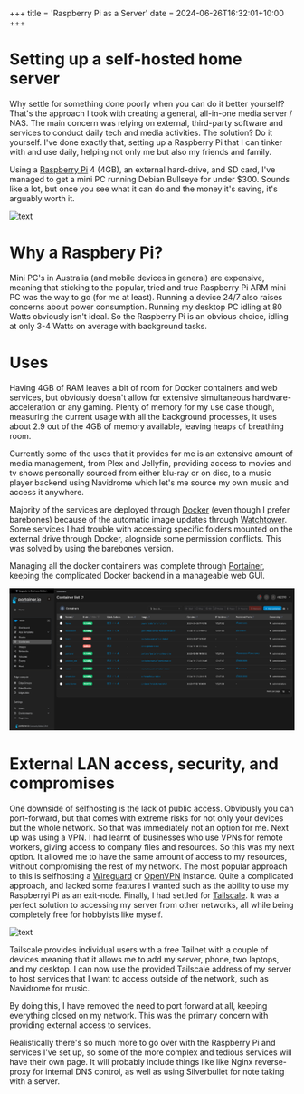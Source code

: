 +++
title = 'Raspberry Pi as a Server'
date = 2024-06-26T16:32:01+10:00
+++

# Setting up a self-hosted home server

Why settle for something done poorly when you can do it better yourself? That's the approach I took with creating a general, all-in-one media server / NAS. The main concern was relying on external, third-party software and services to conduct daily tech and media activities. The solution? Do it yourself. I've done exactly that, setting up a Raspberry Pi that I can tinker with and use daily, helping not only me but also my friends and family.

Using a [Raspberry Pi](https://www.raspberrypi.com/) 4 (4GB), an external hard-drive, and SD card, I've managed to get a mini PC running Debian Bullseye
 for under $300. Sounds like a lot, but once you see what it can do and the money it's saving, it's arguably worth it.

![text](/assets/Images/Pi.png)

# Why a Raspbery Pi?
Mini PC's in Australia (and mobile devices in general) are expensive, meaning that sticking to the popular, tried and true Raspberry Pi ARM mini PC was the way to go (for me at least). Running a device 24/7 also raises concerns about power consumption. Running my desktop PC idling at 80 Watts obviously isn't ideal. So the Raspberry Pi is an obvious choice, idling at only 3-4 Watts on average with background tasks.



# Uses 

Having 4GB of RAM leaves a bit of room for Docker containers and web services, but obviously doesn't allow for extensive simultaneous hardware-acceleration or any gaming. Plenty of memory for my use case though, measuring the current usage with all the background processes, it uses about 2.9 out of the 4GB of memory available, leaving heaps of breathing room.

Currently some of the uses that it provides for me is an extensive amount of media management, from Plex and Jellyfin, providing access to movies and tv shows personally sourced from either blu-ray or on disc, to a music player backend using Navidrome which let's me source my own music and access it anywhere.

Majority of the services are deployed through [Docker](https://www.docker.com/) (even though I prefer barebones) because of the automatic image updates through [Watchtower](https://github.com/containrrr/watchtower). Some services I had trouble with accessing specific folders mounted on the external drive through Docker, alognside some permission conflicts. This was solved by using the barebones version.

Managing all the docker containers was complete through [Portainer](https://www.portainer.io/), keeping the complicated Docker backend in a manageable web GUI.

![text2](/assets/Images/portainer.png)

# External LAN access, security, and compromises

One downside of selfhosting is the lack of public access. Obviously you can port-forward, but that comes with extreme risks for not only your devices but the whole network. So that was immediately not an option for me. Next up was using a VPN. I had learnt of businesses who use VPNs for remote workers, giving access to company files and resources. So this was my next option. It allowed me to have the same amount of access to my resources, without compromising the rest of my network. The most popular approach to this is selfhosting a [Wireguard](https://www.wireguard.com/) or [OpenVPN](https://openvpn.net/) instance. Quite a complicated approach, and lacked some features I wanted such as the ability to use my Raspberryi Pi as an exit-node. Finally, I had settled for [Tailscale](https://tailscale.com/). It was a perfect solution to accessing my server from other networks, all while being completely free for hobbyists like myself.

![text](/assets/Images/Tailscale.png)

Tailscale provides individual users with a free Tailnet with a couple of devices meaning that it allows me to add my server, phone, two laptops, and my desktop. I can now use the provided Tailscale address of my server to host services that I want to access outside of the network, such as Navidrome for music. 

By doing this, I have removed the need to port forward at all, keeping everything closed on my network. This was the primary concern with providing external access to services.


Realistically there's so much more to go over with the Raspberry Pi and services I've set up, so some of the more complex and tedious services will have their own page. It will probably include things like like Nginx reverse-proxy for internal DNS control, as well as using Silverbullet for note taking with a server.


